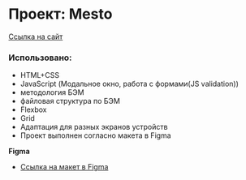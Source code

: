 # Проект: Mesto
[Ссылка на сайт](https://yauheni5.github.io/mesto/index.html)

### Использовано:
* HTML+CSS
* JavaScript (Модальное окно, работа с формами(JS validation))
* методология БЭМ
* файловая структура по БЭМ
* Flexbox
* Grid
* Адаптация для разных экранов устройств
* Проект выполнен согласно макета в Figma

**Figma**
* [Ссылка на макет в Figma](https://www.figma.com/file/2cn9N9jSkmxD84oJik7xL7/JavaScript.-Sprint-4?node-id=28212%3A2)
